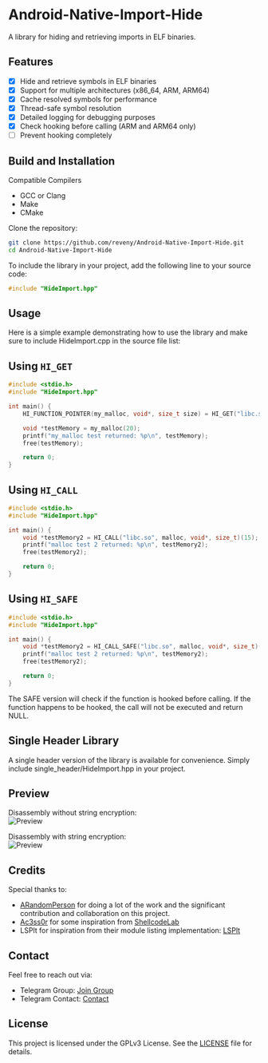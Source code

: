 # Android-Native-Import-Hide
A library for hiding and retrieving imports in ELF binaries.

## Features
- [x] Hide and retrieve symbols in ELF binaries
- [x] Support for multiple architectures (x86_64, ARM, ARM64)
- [x] Cache resolved symbols for performance
- [x] Thread-safe symbol resolution
- [x] Detailed logging for debugging purposes
- [x] Check hooking before calling (ARM and ARM64 only)
- [ ] Prevent hooking completely 

## Build and Installation
Compatible Compilers
- GCC or Clang
- Make
- CMake

Clone the repository:
```sh
git clone https://github.com/reveny/Android-Native-Import-Hide.git
cd Android-Native-Import-Hide
```

To include the library in your project, add the following line to your source code:

```cpp
#include "HideImport.hpp"
```
## Usage
Here is a simple example demonstrating how to use the library and make sure to include HideImport.cpp in the source file list:

## Using `HI_GET`
```cpp
#include <stdio.h>
#include "HideImport.hpp"

int main() {
    HI_FUNCTION_POINTER(my_malloc, void*, size_t size) = HI_GET("libc.so", "malloc");

    void *testMemory = my_malloc(20);
    printf("my_malloc test returned: %p\n", testMemory);
    free(testMemory);

    return 0;
}
```

## Using `HI_CALL`
```cpp
#include <stdio.h>
#include "HideImport.hpp"

int main() {
    void *testMemory2 = HI_CALL("libc.so", malloc, void*, size_t)(15);
    printf("malloc test 2 returned: %p\n", testMemory2);
    free(testMemory2);

    return 0;
}
```

## Using `HI_SAFE`
```cpp
#include <stdio.h>
#include "HideImport.hpp"

int main() {
    void *testMemory2 = HI_CALL_SAFE("libc.so", malloc, void*, size_t)(15);
    printf("malloc test 2 returned: %p\n", testMemory2);
    free(testMemory2);

    return 0;
}
```
The SAFE version will check if the function is hooked before calling. If the function happens to be hooked, the call will not be executed and return NULL.

## Single Header Library
A single header version of the library is available for convenience. Simply include single_header/HideImport.hpp in your project.

## Preview
Disassembly without string encryption: <br>
![Preview](https://github.com/reveny/Android-Native-Import-Hide/blob/main/images/preview.png)

Disassembly with string encryption: <br>
![Preview](https://github.com/reveny/Android-Native-Import-Hide/blob/main/images/preview1.png)

## Credits
Special thanks to:
- [ARandomPerson](https://github.com/ARandomPerson7) for doing a lot of the work and the significant contribution and collaboration on this project.
- [Ac3ss0r](https://github.com/ac3ss0r) for some inspiration from [ShellcodeLab](https://github.com/ac3ss0r/ShellcodeLab)
- LSPlt for inspiration from their module listing implementation: [LSPlt](https://github.com/LSPosed/LSPlt)

## Contact
Feel free to reach out via:
- Telegram Group: [Join Group](https://t.me/reveny1)
- Telegram Contact: [Contact](https://t.me/revenyy)

## License
This project is licensed under the GPLv3 License. See the [LICENSE](LICENSE) file for details.
